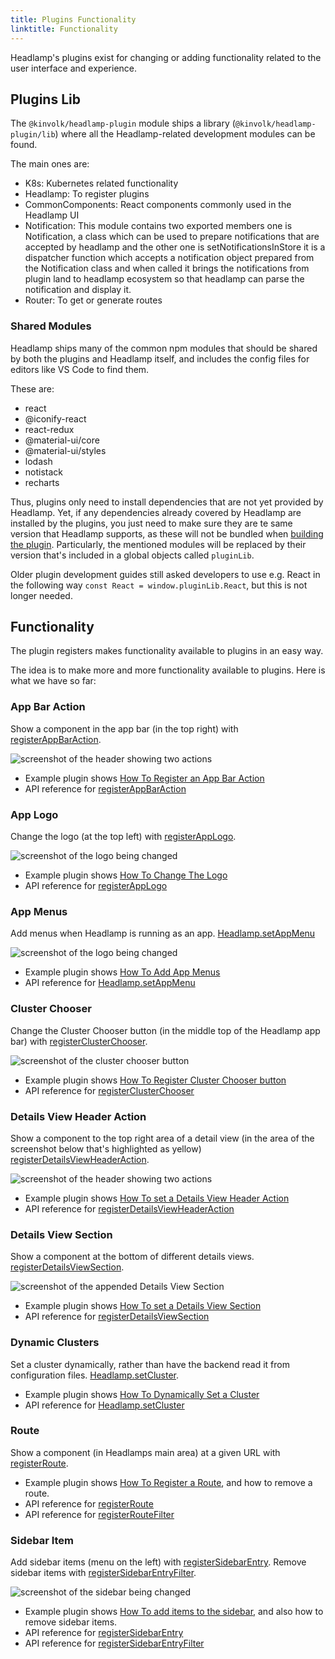 ```yaml
---
title: Plugins Functionality
linktitle: Functionality
---
```


Headlamp's plugins exist for changing or adding functionality related to
the user interface and experience.

## Plugins Lib

The `@kinvolk/headlamp-plugin` module ships a library
(`@kinvolk/headlamp-plugin/lib`) where all the Headlamp-related development
modules can be found.

The main ones are:

- K8s: Kubernetes related functionality
- Headlamp: To register plugins
- CommonComponents: React components commonly used in the Headlamp UI
- Notification: This module contains two exported members one is Notification, a class which can be used to prepare notifications that are accepted by headlamp and the other one is setNotificationsInStore it is a dispatcher function which accepts a notification object prepared from the Notification class and when called it brings the notifications from plugin land to headlamp ecosystem so that headlamp can parse the notification and display it.
- Router: To get or generate routes

### Shared Modules

Headlamp ships many of the common npm modules that should be shared by both
the plugins and Headlamp itself, and includes the config files for editors
like VS Code to find them.

These are:

- react
- @iconify-react
- react-redux
- @material-ui/core
- @material-ui/styles
- lodash
- notistack
- recharts

Thus, plugins only need to install dependencies that are not yet provided by Headlamp.
Yet, if any dependencies already covered by Headlamp are installed by the plugins, you
just need to make sure they are te same version that Headlamp supports, as these will
not be bundled when [building the plugin](../building.md).
Particularly, the mentioned modules will be replaced by their version that's included
in a global objects called `pluginLib`.

Older plugin development guides still asked developers to use e.g. React in the following
way `const React = window.pluginLib.React`, but this is not longer needed.

## Functionality

The plugin registers makes functionality available to plugins in an easy way.

The idea is to make more and more functionality available to plugins. Here is
what we have so far:

### App Bar Action

Show a component in the app bar (in the top right) with
[registerAppBarAction](../api/modules/plugin_registry.md#registerAppBarAction).

![screenshot of the header showing two actions](./images/podcounter_screenshot.png)

- Example plugin shows [How To Register an App Bar Action](https://github.com/kinvolk/headlamp/tree/main/plugins/examples/pod-counter)
- API reference for [registerAppBarAction](../api/modules/plugin_registry.md#registerAppBarAction)

### App Logo

Change the logo (at the top left) with
[registerAppLogo](../api/modules/plugin_registry.md#registerapplogo).

![screenshot of the logo being changed](./images/change-logo.png)

- Example plugin shows [How To Change The Logo](https://github.com/kinvolk/headlamp/tree/main/plugins/examples/change-logo)
- API reference for [registerAppLogo](../api/modules/plugin_registry.md#registerapplogo)

### App Menus

Add menus when Headlamp is running as an app.
[Headlamp.setAppMenu](../api/classes/plugin_lib.Headlamp/#setAppMenu)

![screenshot of the logo being changed](./images/app-menus.png)

- Example plugin shows [How To Add App Menus](https://github.com/kinvolk/headlamp/tree/main/plugins/examples/app-menus)
- API reference for [Headlamp.setAppMenu](../api/classes/plugin_lib.Headlamp/#setAppMenu)

### Cluster Chooser

Change the Cluster Chooser button (in the middle top of the Headlamp app bar) with
[registerClusterChooser](../api/modules/plugin_registry.md#registerClusterChooser).

![screenshot of the cluster chooser button](./images/cluster-chooser.png)

- Example plugin shows [How To Register Cluster Chooser button](https://github.com/kinvolk/headlamp/tree/main/plugins/examples/clusterchooser)
- API reference for [registerClusterChooser](../api/modules/plugin_registry.md#registerClusterChooser)

### Details View Header Action

Show a component to the top right area of a detail view
(in the area of the screenshot below that's highlighted as yellow)
[registerDetailsViewHeaderAction](../api/modules/plugin_registry.md#registerDetailsViewHeaderAction).

![screenshot of the header showing two actions](./images/header_actions_screenshot.png)

- Example plugin shows [How To set a Details View Header Action](https://github.com/kinvolk/headlamp/tree/main/plugins/examples/details-view)
- API reference for [registerDetailsViewHeaderAction](../api/modules/plugin_registry.md#registerDetailsViewHeaderAction)

### Details View Section

Show a component at the bottom of different details views.
[registerDetailsViewSection](../api/modules/plugin_registry.md#registerDetailsViewSection).

![screenshot of the appended Details View Section](./images/details-view.png)

- Example plugin shows [How To set a Details View Section](https://github.com/kinvolk/headlamp/tree/main/plugins/examples/details-view)
- API reference for [registerDetailsViewSection](../api/modules/plugin_registry.md#registerDetailsViewSection)

### Dynamic Clusters

Set a cluster dynamically, rather than have the backend read it from configuration files.
[Headlamp.setCluster](../api/classes/plugin_lib.headlamp/#setCluster).

- Example plugin shows [How To Dynamically Set a Cluster](https://github.com/kinvolk/headlamp/tree/main/plugins/examples/dynamic-clusters)
- API reference for [Headlamp.setCluster](../api/classes/plugin_lib.headlamp/#setCluster)

### Route

Show a component (in Headlamps main area) at a given URL with
[registerRoute](../api/modules/plugin_registry.md#registerRoute).

- Example plugin shows [How To Register a Route](https://github.com/kinvolk/headlamp/tree/main/plugins/examples/sidebar), and how to remove a route.
- API reference for [registerRoute](../api/modules/plugin_registry.md#registerRoute)
- API reference for [registerRouteFilter](../api/modules/plugin_registry.md#registerRouteFilter)


### Sidebar Item

Add sidebar items (menu on the left) with
[registerSidebarEntry](../api/modules/plugin_registry.md#registerSidebarEntry).
Remove sidebar items with [registerSidebarEntryFilter](../api/modules/plugin_registry.md#registerSidebarEntryFilter).

![screenshot of the sidebar being changed](./images/sidebar.png)

- Example plugin shows [How To add items to the sidebar](https://github.com/kinvolk/headlamp/tree/main/plugins/examples/sidebar), and also how to remove sidebar items.
- API reference for [registerSidebarEntry](../api/modules/plugin_registry.md#registerSidebarEntry)
- API reference for [registerSidebarEntryFilter](../api/modules/plugin_registry.md#registerSidebarEntryFilter)
